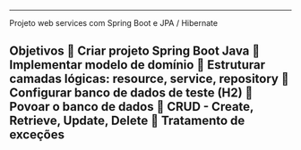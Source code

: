 ---------------------------------------------------------------
Projeto web services com Spring Boot e JPA / Hibernate 
 
Objetivos 
  Criar projeto Spring Boot Java 
  Implementar modelo de domínio 
  Estruturar camadas lógicas: resource, service, repository 
  Configurar banco de dados de teste (H2) 
  Povoar o banco de dados 
  CRUD - Create, Retrieve, Update, Delete 
  Tratamento de exceções 
---------------------------------------------------------------
